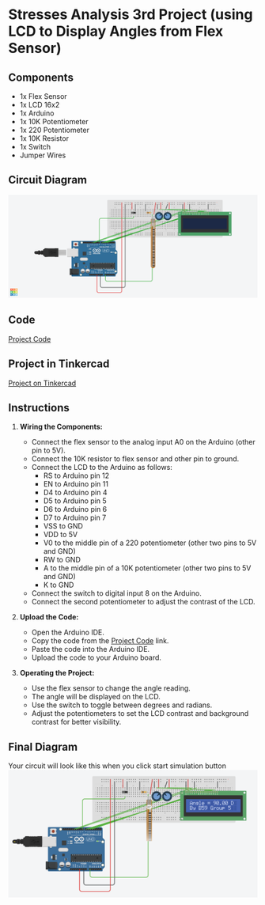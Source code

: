 # Stresses Analysis 3rd Project (using LCD to Display Angles from Flex Sensor)

## Components
- 1x Flex Sensor
- 1x LCD 16x2
- 1x Arduino
- 1x 10K Potentiometer
- 1x 220 Potentiometer
- 1x 10K Resistor
- 1x Switch
- Jumper Wires

## Circuit Diagram
![Circuit Diagram](https://github.com/mohamedsameh108/Stresses-Analysis-3rd-Project/blob/main/circuitDiagram.png)

## Code
[Project Code](https://github.com/mohamedsameh108/Stresses-Analysis-3rd-Project/blob/main/code.ino)

## Project in Tinkercad
[Project on Tinkercad](https://www.tinkercad.com/things/43DrhdupNwr-stress-analysis-3rd-project?sharecode=UgmJg2Ywfammr3FMjNHvEj4sSxLHdRAZE2KaojnNe8E)

## Instructions

1. **Wiring the Components:**
    - Connect the flex sensor to the analog input A0 on the Arduino (other pin to 5V).
    - Connect the 10K resistor to flex sensor and other pin to ground.
    - Connect the LCD to the Arduino as follows:
        - RS to Arduino pin 12
        - EN to Arduino pin 11
        - D4 to Arduino pin 4
        - D5 to Arduino pin 5
        - D6 to Arduino pin 6
        - D7 to Arduino pin 7
        - VSS to GND
        - VDD to 5V
        - V0 to the middle pin of a 220 potentiometer (other two pins to 5V and GND)
        - RW to GND
        - A to the middle pin of a 10K potentiometer (other two pins to 5V and GND)
        - K to GND
    - Connect the switch to digital input 8 on the Arduino.
    - Connect the second potentiometer to adjust the contrast of the LCD.

2. **Upload the Code:**
    - Open the Arduino IDE.
    - Copy the code from the [Project Code](https://github.com/mohamedsameh108/Stresses-Analysis-3rd-Project/blob/main/code.ino) link.
    - Paste the code into the Arduino IDE.
    - Upload the code to your Arduino board.

3. **Operating the Project:**
    - Use the flex sensor to change the angle reading.
    - The angle will be displayed on the LCD.
    - Use the switch to toggle between degrees and radians.
    - Adjust the potentiometers to set the LCD contrast and background contrast for better visibility.

## Final Diagram
Your circuit will look like this when you click start simulation button
![Circuit Diagram](https://github.com/mohamedsameh108/Stresses-Analysis-3rd-Project/blob/main/runningCircuit.png)
